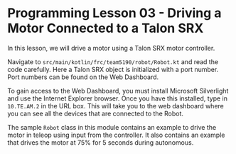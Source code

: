 # Programming Lesson 03 - Driving a Motor Connected to a Talon SRX

In this lesson, we will drive a motor using a Talon SRX motor controller.

Navigate to `src/main/kotlin/frc/team5190/robot/Robot.kt` and read the code carefully. Here a Talon SRX object is initialized with a port number. Port numbers can be found on the Web Dashboard.

To gain access to the Web Dashboard, you must install Microsoft Silverlight and use the Internet Explorer browser. Once you have this installed, type in `10.TE.AM.2` in the URL box. This will take you to the web dashboard where you can see all the devices that are connected to the Robot.

The sample `Robot` class in this module contains an example to drive the motor in teleop using input from the controller. It also contains an example that drives the motor at 75% for 5 seconds during autonomous.